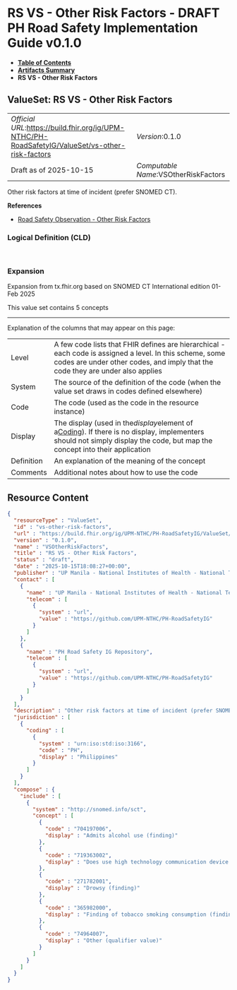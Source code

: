 # RS VS - Other Risk Factors - DRAFT PH Road Safety Implementation Guide v0.1.0

* [**Table of Contents**](toc.md)
* [**Artifacts Summary**](artifacts.md)
* **RS VS - Other Risk Factors**

## ValueSet: RS VS - Other Risk Factors 

| | |
| :--- | :--- |
| *Official URL*:https://build.fhir.org/ig/UPM-NTHC/PH-RoadSafetyIG/ValueSet/vs-other-risk-factors | *Version*:0.1.0 |
| Draft as of 2025-10-15 | *Computable Name*:VSOtherRiskFactors |

 
Other risk factors at time of incident (prefer SNOMED CT). 

 **References** 

* [Road Safety Observation - Other Risk Factors](StructureDefinition-rs-observation-other-risk-factors.md)

### Logical Definition (CLD)

 

### Expansion

Expansion from tx.fhir.org based on SNOMED CT International edition 01-Feb 2025

This value set contains 5 concepts

-------

 Explanation of the columns that may appear on this page: 

| | |
| :--- | :--- |
| Level | A few code lists that FHIR defines are hierarchical - each code is assigned a level. In this scheme, some codes are under other codes, and imply that the code they are under also applies |
| System | The source of the definition of the code (when the value set draws in codes defined elsewhere) |
| Code | The code (used as the code in the resource instance) |
| Display | The display (used in the*display*element of a[Coding](http://hl7.org/fhir/R4/datatypes.html#Coding)). If there is no display, implementers should not simply display the code, but map the concept into their application |
| Definition | An explanation of the meaning of the concept |
| Comments | Additional notes about how to use the code |



## Resource Content

```json
{
  "resourceType" : "ValueSet",
  "id" : "vs-other-risk-factors",
  "url" : "https://build.fhir.org/ig/UPM-NTHC/PH-RoadSafetyIG/ValueSet/vs-other-risk-factors",
  "version" : "0.1.0",
  "name" : "VSOtherRiskFactors",
  "title" : "RS VS - Other Risk Factors",
  "status" : "draft",
  "date" : "2025-10-15T18:08:27+00:00",
  "publisher" : "UP Manila - National Institutes of Health - National Telehealth Center",
  "contact" : [
    {
      "name" : "UP Manila - National Institutes of Health - National Telehealth Center",
      "telecom" : [
        {
          "system" : "url",
          "value" : "https://github.com/UPM-NTHC/PH-RoadSafetyIG"
        }
      ]
    },
    {
      "name" : "PH Road Safety IG Repository",
      "telecom" : [
        {
          "system" : "url",
          "value" : "https://github.com/UPM-NTHC/PH-RoadSafetyIG"
        }
      ]
    }
  ],
  "description" : "Other risk factors at time of incident (prefer SNOMED CT).",
  "jurisdiction" : [
    {
      "coding" : [
        {
          "system" : "urn:iso:std:iso:3166",
          "code" : "PH",
          "display" : "Philippines"
        }
      ]
    }
  ],
  "compose" : {
    "include" : [
      {
        "system" : "http://snomed.info/sct",
        "concept" : [
          {
            "code" : "704197006",
            "display" : "Admits alcohol use (finding)"
          },
          {
            "code" : "719363002",
            "display" : "Does use high technology communication device (finding)"
          },
          {
            "code" : "271782001",
            "display" : "Drowsy (finding)"
          },
          {
            "code" : "365982000",
            "display" : "Finding of tobacco smoking consumption (finding)"
          },
          {
            "code" : "74964007",
            "display" : "Other (qualifier value)"
          }
        ]
      }
    ]
  }
}

```
